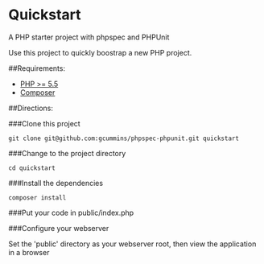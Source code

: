 # Quickstart 
A PHP starter project with phpspec and PHPUnit

Use this project to quickly boostrap a new PHP project.

##Requirements:

- [PHP >= 5.5](http://www.php.net)
- [Composer](https://getcomposer.org/download/)

##Directions:

###Clone this project

`git clone git@github.com:gcummins/phpspec-phpunit.git quickstart`

###Change to the project directory

`cd quickstart`

###Install the dependencies

`composer install`

###Put your code in public/index.php

###Configure your webserver

Set the 'public' directory as your webserver root, then view the application in a browser
